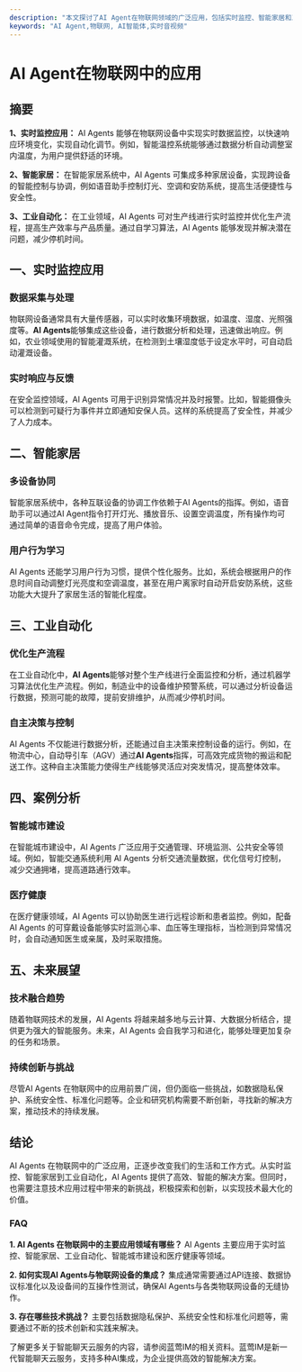 ```yaml
---
description: "本文探讨了AI Agent在物联网领域的广泛应用，包括实时监控、智能家居和工业自动化，通过案例和技术分析展示其优势与挑战。"
keywords: "AI Agent,物联网, AI智能体,实时音视频"
---
```

# AI Agent在物联网中的应用

## 摘要

**1、实时监控应用：** AI Agents 能够在物联网设备中实现实时数据监控，以快速响应环境变化，实现自动化调节。例如，智能温控系统能够通过数据分析自动调整室内温度，为用户提供舒适的环境。

**2、智能家居：** 在智能家居系统中，AI Agents 可集成多种家居设备，实现跨设备的智能控制与协调，例如语音助手控制灯光、空调和安防系统，提高生活便捷性与安全性。

**3、工业自动化：** 在工业领域，AI Agents 可对生产线进行实时监控并优化生产流程，提高生产效率与产品质量。通过自学习算法，AI Agents 能够发现并解决潜在问题，减少停机时间。

## 一、实时监控应用

### 数据采集与处理

物联网设备通常具有大量传感器，可以实时收集环境数据，如温度、湿度、光照强度等。**AI Agents**能够集成这些设备，进行数据分析和处理，迅速做出响应。例如，农业领域使用的智能灌溉系统，在检测到土壤湿度低于设定水平时，可自动启动灌溉设备。

### 实时响应与反馈

在安全监控领域，AI Agents 可用于识别异常情况并及时报警。比如，智能摄像头可以检测到可疑行为事件并立即通知安保人员。这样的系统提高了安全性，并减少了人力成本。

## 二、智能家居

### 多设备协同

智能家居系统中，各种互联设备的协调工作依赖于AI Agents的指挥。例如，语音助手可以通过AI Agent指令打开灯光、播放音乐、设置空调温度，所有操作均可通过简单的语音命令完成，提高了用户体验。

### 用户行为学习

AI Agents 还能学习用户行为习惯，提供个性化服务。比如，系统会根据用户的作息时间自动调整灯光亮度和空调温度，甚至在用户离家时自动开启安防系统，这些功能大大提升了家居生活的智能化程度。

## 三、工业自动化

### 优化生产流程

在工业自动化中，**AI Agents**能够对整个生产线进行全面监控和分析，通过机器学习算法优化生产流程。例如，制造业中的设备维护预警系统，可以通过分析设备运行数据，预测可能的故障，提前安排维护，从而减少停机时间。

### 自主决策与控制

AI Agents 不仅能进行数据分析，还能通过自主决策来控制设备的运行。例如，在物流中心，自动导引车（AGV）通过**AI Agents**指挥，可高效完成货物的搬运和配送工作。这种自主决策能力使得生产线能够灵活应对突发情况，提高整体效率。

## 四、案例分析

### 智能城市建设

在智能城市建设中，AI Agents 广泛应用于交通管理、环境监测、公共安全等领域。例如，智能交通系统利用 AI Agents 分析交通流量数据，优化信号灯控制，减少交通拥堵，提高道路通行效率。

### 医疗健康

在医疗健康领域，AI Agents 可以协助医生进行远程诊断和患者监控。例如，配备AI Agents 的可穿戴设备能够实时监测心率、血压等生理指标，当检测到异常情况时，会自动通知医生或亲属，及时采取措施。

## 五、未来展望

### 技术融合趋势

随着物联网技术的发展，AI Agents 将越来越多地与云计算、大数据分析结合，提供更为强大的智能服务。未来，AI Agents 会自我学习和进化，能够处理更加复杂的任务和场景。

### 持续创新与挑战

尽管AI Agents 在物联网中的应用前景广阔，但仍面临一些挑战，如数据隐私保护、系统安全性、标准化问题等。企业和研究机构需要不断创新，寻找新的解决方案，推动技术的持续发展。

## 结论

AI Agents 在物联网中的广泛应用，正逐步改变我们的生活和工作方式。从实时监控、智能家居到工业自动化，AI Agents 提供了高效、智能的解决方案。但同时，也需要注意技术应用过程中带来的新挑战，积极探索和创新，以实现技术最大化的价值。

### FAQ

**1. AI Agents 在物联网中的主要应用领域有哪些？**
AI Agents 主要应用于实时监控、智能家居、工业自动化、智能城市建设和医疗健康等领域。

**2. 如何实现AI Agents与物联网设备的集成？**
集成通常需要通过API连接、数据协议标准化以及设备间的互操作性测试，确保AI Agents与各类物联网设备的无缝协作。

**3. 存在哪些技术挑战？**
主要包括数据隐私保护、系统安全性和标准化问题等，需要通过不断的技术创新和实践来解决。

了解更多关于智能聊天云服务的内容，请参阅蓝莺IM的相关资料。蓝莺IM是新一代智能聊天云服务，支持多种AI集成，为企业提供高效的智能解决方案。
